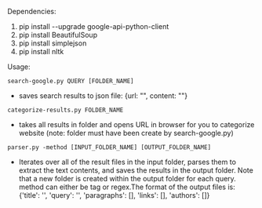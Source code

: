 Dependencies:

1. pip install --upgrade google-api-python-client
2. pip install BeautifulSoup
3. pip install simplejson
4. pip install nltk


Usage:
```
search-google.py QUERY [FOLDER_NAME]
```

 * saves search results to json file: {url: "", content: ""}
```
categorize-results.py FOLDER_NAME
```
* takes all results in folder and opens URL in browser for you to categorize website (note: folder must have been create by search-google.py)
```
parser.py -method [INPUT_FOLDER_NAME] [OUTPUT_FOLDER_NAME]
```
* Iterates over all of the result files in the input folder, parses them to extract the text contents, and saves the results in the output folder. Note that a new folder is created within the output folder for each query. method can either be tag or regex.The format of the output files is: {'title': '', 'query': '', 'paragraphs': [], 'links': [], 'authors': []}
